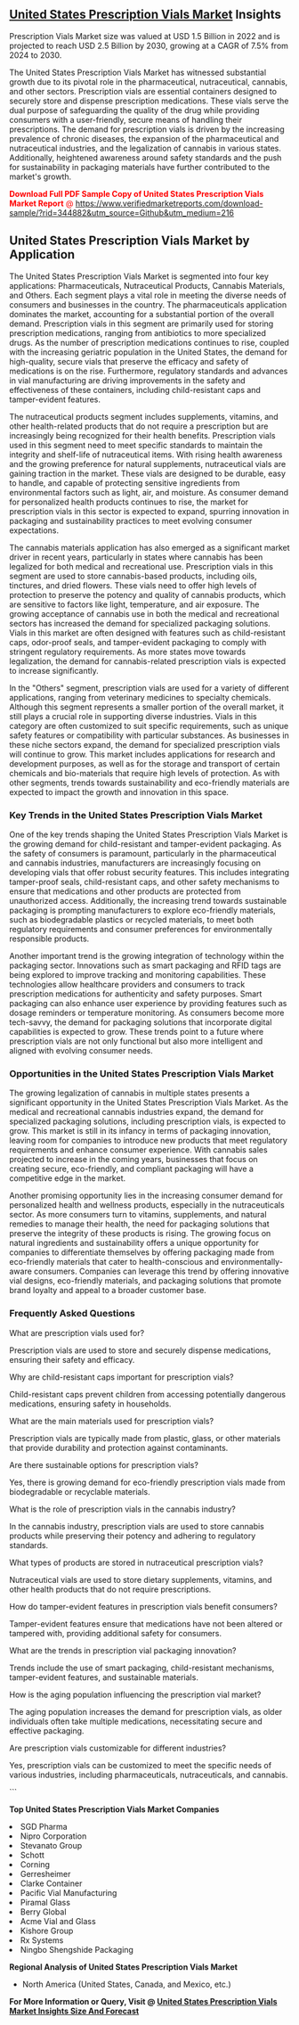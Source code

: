 <h2><a href="https://www.verifiedmarketreports.com/download-sample/?rid=344882&amp;utm_source=Github&amp;utm_medium=216" target="_blank">United States Prescription Vials Market</a> Insights</h2><p>Prescription Vials Market size was valued at USD 1.5 Billion in 2022 and is projected to reach USD 2.5 Billion by 2030, growing at a CAGR of 7.5% from 2024 to 2030.</p><p><p>The United States Prescription Vials Market has witnessed substantial growth due to its pivotal role in the pharmaceutical, nutraceutical, cannabis, and other sectors. Prescription vials are essential containers designed to securely store and dispense prescription medications. These vials serve the dual purpose of safeguarding the quality of the drug while providing consumers with a user-friendly, secure means of handling their prescriptions. The demand for prescription vials is driven by the increasing prevalence of chronic diseases, the expansion of the pharmaceutical and nutraceutical industries, and the legalization of cannabis in various states. Additionally, heightened awareness around safety standards and the push for sustainability in packaging materials have further contributed to the market's growth. <p><span class=""><span style="color: #ff0000;"><strong>Download Full PDF Sample Copy of United States Prescription Vials Market Report</strong> @ </span><a href="https://www.verifiedmarketreports.com/download-sample/?rid=344882&amp;utm_source=Github&amp;utm_medium=216" target="_blank">https://www.verifiedmarketreports.com/download-sample/?rid=344882&amp;utm_source=Github&amp;utm_medium=216</a></span></p></p><h2>United States Prescription Vials Market by Application</h2><p>The United States Prescription Vials Market is segmented into four key applications: Pharmaceuticals, Nutraceutical Products, Cannabis Materials, and Others. Each segment plays a vital role in meeting the diverse needs of consumers and businesses in the country. The pharmaceuticals application dominates the market, accounting for a substantial portion of the overall demand. Prescription vials in this segment are primarily used for storing prescription medications, ranging from antibiotics to more specialized drugs. As the number of prescription medications continues to rise, coupled with the increasing geriatric population in the United States, the demand for high-quality, secure vials that preserve the efficacy and safety of medications is on the rise. Furthermore, regulatory standards and advances in vial manufacturing are driving improvements in the safety and effectiveness of these containers, including child-resistant caps and tamper-evident features. </p><p>The nutraceutical products segment includes supplements, vitamins, and other health-related products that do not require a prescription but are increasingly being recognized for their health benefits. Prescription vials used in this segment need to meet specific standards to maintain the integrity and shelf-life of nutraceutical items. With rising health awareness and the growing preference for natural supplements, nutraceutical vials are gaining traction in the market. These vials are designed to be durable, easy to handle, and capable of protecting sensitive ingredients from environmental factors such as light, air, and moisture. As consumer demand for personalized health products continues to rise, the market for prescription vials in this sector is expected to expand, spurring innovation in packaging and sustainability practices to meet evolving consumer expectations. </p><p>The cannabis materials application has also emerged as a significant market driver in recent years, particularly in states where cannabis has been legalized for both medical and recreational use. Prescription vials in this segment are used to store cannabis-based products, including oils, tinctures, and dried flowers. These vials need to offer high levels of protection to preserve the potency and quality of cannabis products, which are sensitive to factors like light, temperature, and air exposure. The growing acceptance of cannabis use in both the medical and recreational sectors has increased the demand for specialized packaging solutions. Vials in this market are often designed with features such as child-resistant caps, odor-proof seals, and tamper-evident packaging to comply with stringent regulatory requirements. As more states move towards legalization, the demand for cannabis-related prescription vials is expected to increase significantly. </p><p>In the "Others" segment, prescription vials are used for a variety of different applications, ranging from veterinary medicines to specialty chemicals. Although this segment represents a smaller portion of the overall market, it still plays a crucial role in supporting diverse industries. Vials in this category are often customized to suit specific requirements, such as unique safety features or compatibility with particular substances. As businesses in these niche sectors expand, the demand for specialized prescription vials will continue to grow. This market includes applications for research and development purposes, as well as for the storage and transport of certain chemicals and bio-materials that require high levels of protection. As with other segments, trends towards sustainability and eco-friendly materials are expected to impact the growth and innovation in this space. </p><h3>Key Trends in the United States Prescription Vials Market</h3><p>One of the key trends shaping the United States Prescription Vials Market is the growing demand for child-resistant and tamper-evident packaging. As the safety of consumers is paramount, particularly in the pharmaceutical and cannabis industries, manufacturers are increasingly focusing on developing vials that offer robust security features. This includes integrating tamper-proof seals, child-resistant caps, and other safety mechanisms to ensure that medications and other products are protected from unauthorized access. Additionally, the increasing trend towards sustainable packaging is prompting manufacturers to explore eco-friendly materials, such as biodegradable plastics or recycled materials, to meet both regulatory requirements and consumer preferences for environmentally responsible products. </p><p>Another important trend is the growing integration of technology within the packaging sector. Innovations such as smart packaging and RFID tags are being explored to improve tracking and monitoring capabilities. These technologies allow healthcare providers and consumers to track prescription medications for authenticity and safety purposes. Smart packaging can also enhance user experience by providing features such as dosage reminders or temperature monitoring. As consumers become more tech-savvy, the demand for packaging solutions that incorporate digital capabilities is expected to grow. These trends point to a future where prescription vials are not only functional but also more intelligent and aligned with evolving consumer needs. </p><h3>Opportunities in the United States Prescription Vials Market</h3><p>The growing legalization of cannabis in multiple states presents a significant opportunity in the United States Prescription Vials Market. As the medical and recreational cannabis industries expand, the demand for specialized packaging solutions, including prescription vials, is expected to grow. This market is still in its infancy in terms of packaging innovation, leaving room for companies to introduce new products that meet regulatory requirements and enhance consumer experience. With cannabis sales projected to increase in the coming years, businesses that focus on creating secure, eco-friendly, and compliant packaging will have a competitive edge in the market. </p><p>Another promising opportunity lies in the increasing consumer demand for personalized health and wellness products, especially in the nutraceuticals sector. As more consumers turn to vitamins, supplements, and natural remedies to manage their health, the need for packaging solutions that preserve the integrity of these products is rising. The growing focus on natural ingredients and sustainability offers a unique opportunity for companies to differentiate themselves by offering packaging made from eco-friendly materials that cater to health-conscious and environmentally-aware consumers. Companies can leverage this trend by offering innovative vial designs, eco-friendly materials, and packaging solutions that promote brand loyalty and appeal to a broader customer base. </p><h3>Frequently Asked Questions</h3><p>What are prescription vials used for?</p><p>Prescription vials are used to store and securely dispense medications, ensuring their safety and efficacy.</p><p>Why are child-resistant caps important for prescription vials?</p><p>Child-resistant caps prevent children from accessing potentially dangerous medications, ensuring safety in households.</p><p>What are the main materials used for prescription vials?</p><p>Prescription vials are typically made from plastic, glass, or other materials that provide durability and protection against contaminants.</p><p>Are there sustainable options for prescription vials?</p><p>Yes, there is growing demand for eco-friendly prescription vials made from biodegradable or recyclable materials.</p><p>What is the role of prescription vials in the cannabis industry?</p><p>In the cannabis industry, prescription vials are used to store cannabis products while preserving their potency and adhering to regulatory standards.</p><p>What types of products are stored in nutraceutical prescription vials?</p><p>Nutraceutical vials are used to store dietary supplements, vitamins, and other health products that do not require prescriptions.</p><p>How do tamper-evident features in prescription vials benefit consumers?</p><p>Tamper-evident features ensure that medications have not been altered or tampered with, providing additional safety for consumers.</p><p>What are the trends in prescription vial packaging innovation?</p><p>Trends include the use of smart packaging, child-resistant mechanisms, tamper-evident features, and sustainable materials.</p><p>How is the aging population influencing the prescription vial market?</p><p>The aging population increases the demand for prescription vials, as older individuals often take multiple medications, necessitating secure and effective packaging.</p><p>Are prescription vials customizable for different industries?</p><p>Yes, prescription vials can be customized to meet the specific needs of various industries, including pharmaceuticals, nutraceuticals, and cannabis.</p>```</p><p><strong>Top United States Prescription Vials Market Companies</strong></p><div data-test-id=""><p><li>SGD Pharma</li><li> Nipro Corporation</li><li> Stevanato Group</li><li> Schott</li><li> Corning</li><li> Gerresheimer</li><li> Clarke Container</li><li> Pacific Vial Manufacturing</li><li> Piramal Glass</li><li> Berry Global</li><li> Acme Vial and Glass</li><li> Kishore Group</li><li> Rx Systems</li><li> Ningbo Shengshide Packaging</li></p><div><strong>Regional Analysis of&nbsp;United States Prescription Vials Market</strong></div><ul><li dir="ltr"><p dir="ltr">North America&nbsp;(United States, Canada, and Mexico, etc.)</p></li></ul><p><strong>For More Information or Query, Visit @&nbsp;</strong><strong><a href="https://www.verifiedmarketreports.com/product/prescription-vials-market/?utm_source=Github&amp;utm_medium=216" target="_blank">United States Prescription Vials Market Insights Size And Forecast</a></strong></p></div>

